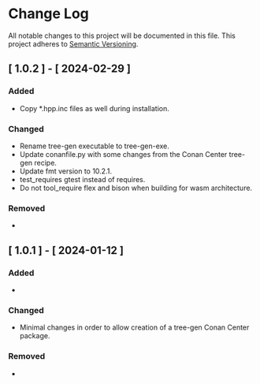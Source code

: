 # Change Log

All notable changes to this project will be documented in this file.
This project adheres to [Semantic Versioning](http://semver.org/).

## [ 1.0.2 ] - [ 2024-02-29 ]

### Added
- Copy *.hpp.inc files as well during installation.

### Changed
- Rename tree-gen executable to tree-gen-exe.
- Update conanfile.py with some changes from the Conan Center tree-gen recipe.
- Update fmt version to 10.2.1.
- test_requires gtest instead of requires.
- Do not tool_require flex and bison when building for wasm architecture.

### Removed
-

## [ 1.0.1 ] - [ 2024-01-12 ]

### Added
- 

### Changed
- Minimal changes in order to allow creation of a tree-gen Conan Center package.

### Removed
-

